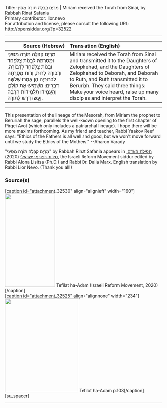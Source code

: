 <html>
<head></head>
<body>
Title: מִרְיָם קִבְּלָה תּוֹרָה מִסִּינַי | Miriam received the Torah from Sinai, by Rabbah Rinat Safania<br />
Primary contributor: lior.nevo<br />
For attribution and license, please consult the following URL: <a href="http://opensiddur.org/?p=32522">http://opensiddur.org/?p=32522</a>
<p />
<hr />

<table style="margin-left: auto;margin-right: auto;" class="draggable">
<thead><tr><th id="x" style="text-align: right;">Source (Hebrew)</th><th style="text-align: left;">Translation (English)</th></tr></thead>
<tbody>
<tr><td style="vertical-align:top;">
<div class="liturgy" lang="he">
מִרְיָם קִבְּלָה תּוֹרָה מִסִּינַי
וּמְסָרַתָּהּ לִבְנוֹת צְלָפְחָד
וּבְנוֹת צְלָפְחָד לִדְבוֹרָה,
וּדְבוֹרָה לְרוּת,
וְרוּת מְסָרַתָּהּ לִבְרוּרְיָה
הֵן אָמְרוּ שְׁלֹשָׁה דְּבָרִים:
הַשְׁמִיעוּ אֶת קוֹלְכֶן
וְהַעֲמִידוּ תַּלְמִידוֹת הַרְבֵּה
וַעֲשׂוּ דְּרָשׁ לַתּוֹרָה.
</span></div></td>
 
<td style="vertical-align:top;">
<div class="english" lang="en">
Miriam received the Torah from Sinai
and transmitted it to the Daughters of Zelophehad,
and the Daughters of Zelophehad to Deborah,
and Deborah to Ruth,
and Ruth transmitted it to Beruriah.
They said three things:
Make your voice heard,
raise up many disciples
and interpret the Torah.
</div></td></tr>
</tbody></table>

<hr />

This presentation of the lineage of the Mesorah, from Miriam the prophet to Beruriah the sage, parallels the well-known opening to the first chapter of Pirqei Avot (which only includes a patriarchal lineage). I hope there will be more maxims forthcoming. As my friend and teacher, Rabbi Yaakov Reef says: "Ethics of the Fathers is all well and good, but we won't move forward until we study the Ethics of the Mothers." --Aharon Varady

"מִרְיָם קִבְּלָה תּוֹרָה מִסִּינַי" by Rabbah Rinat Safania appears in <a href="https://www.facebook.com/תפילת-האדם-סידור-רפורמי-ישראלי-101214578258569">תפילת האדם, סידור רפורמי ישראלי</a> (2020), the Israeli Reform Movement siddur edited by Rabbi Alona Lisitsa (Ph.D.) and Rabbi Dr. Dalia Marx. English translation by Rabbi Lior Nevo. (Thank you all!)

<h3>Source(s)</h3>

<span style="float: right;">[caption id="attachment_32530" align="alignleft" width="160"]<a href="https://opensiddur.org/wp-content/uploads/2020/06/tefilat-ha-adam-Israeli-REform-Movement-2020.jpg" rel="lightbox"><img src="https://opensiddur.org/wp-content/uploads/2020/06/tefilat-ha-adam-Israeli-REform-Movement-2020-160x300.jpg" alt="" width="160" height="300" class="size-medium wp-image-32530" /></a> Tefilat ha-Adam (Israeli Reform Movement, 2020)[/caption]</span>  <span style="float: left;">[caption id="attachment_32525" align="alignnone" width="234"]<a href="https://opensiddur.org/wp-content/uploads/2020/06/Tefilot-ha-Adam-p.103.jpg" rel="lightbox"><img src="https://opensiddur.org/wp-content/uploads/2020/06/Tefilot-ha-Adam-p.103-234x300.jpg" alt="" width="234" height="300" class="size-medium wp-image-32525" /></a> Tefilot ha-Adam p.103[/caption]</span>[su_spacer]

<hr />

&nbsp;
</body>
</html>
